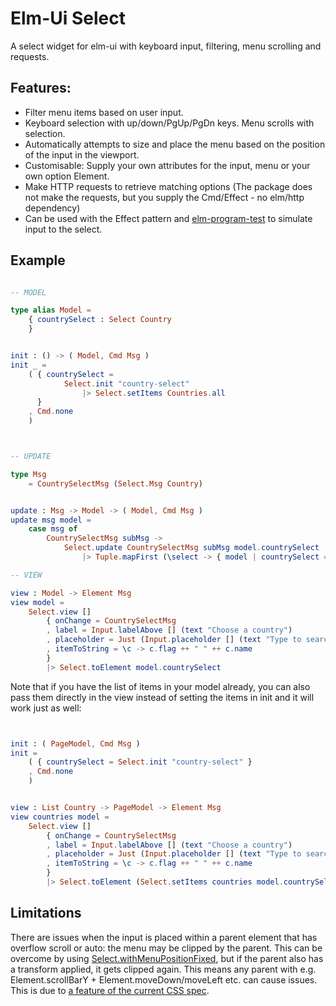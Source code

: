 # Elm-Ui Select

A select widget for elm-ui with keyboard input, filtering, menu scrolling and requests.

## Features:

- Filter menu items based on user input.
- Keyboard selection with up/down/PgUp/PgDn keys. Menu scrolls with selection.
- Automatically attempts to size and place the menu based on the position of the input in the viewport.
- Customisable: Supply your own attributes for the input, menu or your own option Element.
- Make HTTP requests to retrieve matching options (The package does not make the requests, but you supply the Cmd/Effect - no elm/http dependency)
- Can be used with the Effect pattern and [elm-program-test](https://package.elm-lang.org/packages/avh4/elm-program-test/3.6.3/) to simulate input to the select.

## Example

```elm

-- MODEL

type alias Model =
    { countrySelect : Select Country
    }


init : () -> ( Model, Cmd Msg )
init _ =
    ( { countrySelect =
            Select.init "country-select"
                |> Select.setItems Countries.all
      }
    , Cmd.none
    )



-- UPDATE

type Msg
    = CountrySelectMsg (Select.Msg Country)


update : Msg -> Model -> ( Model, Cmd Msg )
update msg model =
    case msg of
        CountrySelectMsg subMsg ->
            Select.update CountrySelectMsg subMsg model.countrySelect
                |> Tuple.mapFirst (\select -> { model | countrySelect = select })

-- VIEW

view : Model -> Element Msg
view model =
    Select.view []
        { onChange = CountrySelectMsg
        , label = Input.labelAbove [] (text "Choose a country")
        , placeholder = Just (Input.placeholder [] (text "Type to search"))
        , itemToString = \c -> c.flag ++ " " ++ c.name
        }
        |> Select.toElement model.countrySelect

```

Note that if you have the list of items in your model already, you can also pass them directly in the view instead of setting the items in init and it will work just as well:

```elm


init : ( PageModel, Cmd Msg )
init =
    ( { countrySelect = Select.init "country-select" }
    , Cmd.none
    )


view : List Country -> PageModel -> Element Msg
view countries model =
    Select.view []
        { onChange = CountrySelectMsg
        , label = Input.labelAbove [] (text "Choose a country")
        , placeholder = Just (Input.placeholder [] (text "Type to search"))
        , itemToString = \c -> c.flag ++ " " ++ c.name
        }
        |> Select.toElement (Select.setItems countries model.countrySelect)


```

## Limitations

There are issues when the input is placed within a parent element that has overflow scroll or auto: the menu may be clipped by the parent. This can be overcome by using [Select.withMenuPositionFixed](https://package.elm-lang.org/packages/nunntom/elm-ui-select/3.1.3/Select/#withMenuPositionFixed), but if the parent also has a transform applied, it gets clipped again. This means any parent with e.g. Element.scrollBarY + Element.moveDown/moveLeft etc. can cause issues. This is due to [a feature of the current CSS spec](https://bugs.chromium.org/p/chromium/issues/detail?id=20574).
